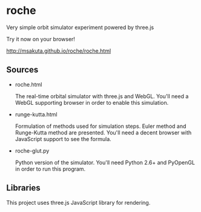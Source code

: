 # roche

Very simple orbit simulator experiment powered by three.js

Try it now on your browser!

http://msakuta.github.io/roche/roche.html


## Sources

* roche.html

  The real-time orbital simulator with three.js and WebGL.
  You'll need a WebGL supporting browser in order to enable this simulation.

* runge-kutta.html  

  Formulation of methods used for simulation steps.  Euler method and Runge-Kutta method
  are presented.  You'll need a decent browser with JavaScript support to see the formula.

* roche-glut.py

  Python version of the simulator.
  You'll need Python 2.6+ and PyOpenGL in order to run this program.


## Libraries

This project uses three.js JavaScript library for rendering.
